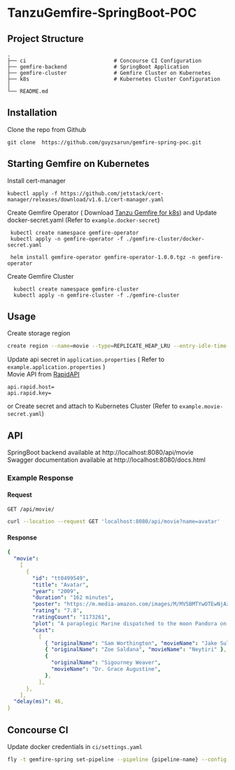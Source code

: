 # TanzuGemfire-SpringBoot-POC

## Project Structure

    .
    ├── ci                            # Concourse CI Configuration
    ├── gemfire-backend               # SpringBoot Application
    ├── gemfire-cluster               # Gemfire Cluster on Kubernetes
    ├── k8s                           # Kubernetes Cluster Configuration
    │
    └── README.md

## Installation

Clone the repo from Github

```
git clone  https://github.com/guyzsarun/gemfire-spring-poc.git
```

## Starting Gemfire on Kubernetes

Install cert-manager

```
kubectl apply -f https://github.com/jetstack/cert-manager/releases/download/v1.6.1/cert-manager.yaml
```

Create Gemfire Operator ( Download [Tanzu Gemfire for k8s](https://network.pivotal.io/products/tanzu-gemfire-for-kubernetes/)) and Update docker-secret.yaml (Refer to `example.docker-secret`)

```
 kubectl create namespace gemfire-operator
 kubectl apply -n gemfire-operator -f ./gemfire-cluster/docker-secret.yaml

 helm install gemfire-operator gemfire-operator-1.0.0.tgz -n gemfire-operator
```

Create Gemfire Cluster

```
  kubectl create namespace gemfire-cluster
  kubectl apply -n gemfire-cluster -f ./gemfire-cluster
```

## Usage

Create storage region

```sh
create region --name=movie --type=REPLICATE_HEAP_LRU --entry-idle-time-expiration=3600 --enable-statistics
```

Update api secret in `application.properties` ( Refer to `example.application.properties` )<br>
Movie API from [RapidAPI](https://rapidapi.com/apidojo/api/imdb8/)

```
api.rapid.host=
api.rapid.key=
```

or Create secret and attach to Kubernetes Cluster (Refer to `example.movie-secret.yaml`)

## API

SpringBoot backend available at http://localhost:8080/api/movie <br>
Swagger documentation available at http://localhost:8080/docs.html

### Example Response

#### Request

`GET /api/movie/`

```sh
curl --location --request GET 'localhost:8080/api/movie?name=avatar'
```

#### Response

```yaml
{
  "movie":
    [
      {
        "id": "tt0499549",
        "title": "Avatar",
        "year": "2009",
        "duration": "162 minutes",
        "poster": "https://m.media-amazon.com/images/M/MV5BMTYwOTEwNjAzMl5BMl5BanBnXkFtZTcwODc5MTUwMw@@._V1_.jpg",
        "rating": "7.8",
        "ratingCount": "1173261",
        "plot": "A paraplegic Marine dispatched to the moon Pandora on a unique mission becomes torn between following his orders and protecting the world he feels is his home.",
        "cast":
          [
            { "originalName": "Sam Worthington", "movieName": "Jake Sully" },
            { "originalName": "Zoe Saldana", "movieName": "Neytiri" },
            {
              "originalName": "Sigourney Weaver",
              "movieName": "Dr. Grace Augustine",
            },
          ],
      },
    ],
  "delay(ms)": 46,
}
```

## Concourse CI

Update docker credentials in `ci/settings.yaml`

```sh
fly -t gemfire-spring set-pipeline --pipeline {pipeline-name} --config ./ci/pipeline.yaml -l ./ci/settings.yaml
```
